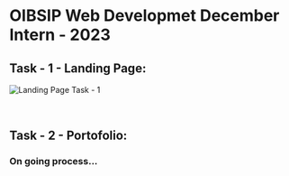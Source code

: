 # OIBSIP Web Developmet December Intern - 2023

## Task - 1 - Landing Page:

![Landing Page Task - 1](https://github.com/Arunkumar-Pethuraj/OIBSIP/assets/153414462/ac082265-6fa2-402b-9303-93527dafa17f)

<br/>

## Task - 2 - Portofolio:

### On going process...


